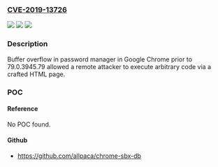 ### [CVE-2019-13726](https://cve.mitre.org/cgi-bin/cvename.cgi?name=CVE-2019-13726)
![](https://img.shields.io/static/v1?label=Product&message=Chrome&color=blue)
![](https://img.shields.io/static/v1?label=Version&message=%3C%2079.0.3945.79%20&color=brighgreen)
![](https://img.shields.io/static/v1?label=Vulnerability&message=Heap%20buffer%20overflow&color=brighgreen)

### Description

Buffer overflow in password manager in Google Chrome prior to 79.0.3945.79 allowed a remote attacker to execute arbitrary code via a crafted HTML page.

### POC

#### Reference
No POC found.

#### Github
- https://github.com/allpaca/chrome-sbx-db

